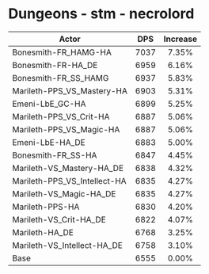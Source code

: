 # Dungeons - stm - necrolord
| Actor | DPS | Increase |
|---|:---:|:---:|
|Bonesmith-FR_HAMG-HA|7037|7.35%|
|Bonesmith-FR-HA_DE|6959|6.16%|
|Bonesmith-FR_SS_HAMG|6937|5.83%|
|Marileth-PPS_VS_Mastery-HA|6903|5.31%|
|Emeni-LbE_GC-HA|6899|5.25%|
|Marileth-PPS_VS_Crit-HA|6887|5.06%|
|Marileth-PPS_VS_Magic-HA|6887|5.06%|
|Emeni-LbE-HA_DE|6883|5.00%|
|Bonesmith-FR_SS-HA|6847|4.45%|
|Marileth-VS_Mastery-HA_DE|6838|4.32%|
|Marileth-PPS_VS_Intellect-HA|6835|4.27%|
|Marileth-VS_Magic-HA_DE|6835|4.27%|
|Marileth-PPS-HA|6830|4.20%|
|Marileth-VS_Crit-HA_DE|6822|4.07%|
|Marileth-HA_DE|6768|3.25%|
|Marileth-VS_Intellect-HA_DE|6758|3.10%|
|Base|6555|0.00%|
